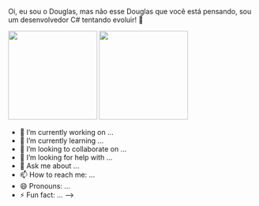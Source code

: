 Oi, eu sou o Douglas, mas não esse Douglas que você está pensando, sou um desenvolvedor C# tentando evoluir! 👋
<div>
            <img height="180em" src="https://cdn.jsdelivr.net/gh/devicons/devicon@latest/icons/dot-net/dot-net-original.svg" />            
            <img height="180em" src="https://cdn.jsdelivr.net/gh/devicons/devicon@latest/icons/dot-net/dot-net-original-wordmark.svg" />
          
          
  
</div>

- 🔭 I’m currently working on ...
- 🌱 I’m currently learning ...
- 👯 I’m looking to collaborate on ...
- 🤔 I’m looking for help with ...
- 💬 Ask me about ...
- 📫 How to reach me: ...
- 😄 Pronouns: ...
- ⚡ Fun fact: ...
-->
